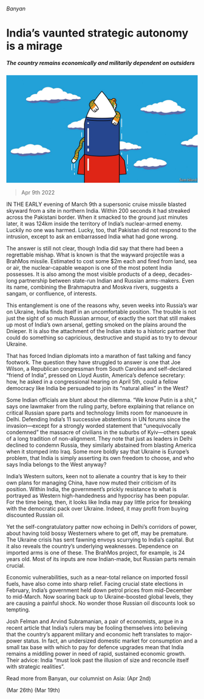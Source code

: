 ###### Banyan

# India’s vaunted strategic autonomy is a mirage 

##### The country remains economically and militarily dependent on outsiders 

![image](images/20220409_asd001.jpg) 

> Apr 9th 2022 

IN THE EARLY evening of March 9th a supersonic cruise missile blasted skyward from a site in northern India. Within 200 seconds it had streaked across the Pakistani border. When it smacked to the ground just minutes later, it was 124km inside the territory of India’s nuclear-armed enemy. Luckily no one was harmed. Lucky, too, that Pakistan did not respond to the intrusion, except to ask an embarrassed India what had gone wrong.

The answer is still not clear, though India did say that there had been a regrettable mishap. What is known is that the wayward projectile was a BrahMos missile. Estimated to cost some $2m each and fired from land, sea or air, the nuclear-capable weapon is one of the most potent India possesses. It is also among the most visible products of a deep, decades-long partnership between state-run Indian and Russian arms-makers. Even its name, combining the Brahmaputra and Moskva rivers, suggests a sangam, or confluence, of interests.


This entanglement is one of the reasons why, seven weeks into Russia’s war on Ukraine, India finds itself in an uncomfortable position. The trouble is not just the sight of so much Russian armour, of exactly the sort that still makes up most of India’s own arsenal, getting smoked on the plains around the Dnieper. It is also the attachment of the Indian state to a historic partner that could do something so capricious, destructive and stupid as to try to devour Ukraine.

That has forced Indian diplomats into a marathon of fast talking and fancy footwork. The question they have struggled to answer is one that Joe Wilson, a Republican congressman from South Carolina and self-declared “friend of India”, pressed on Lloyd Austin, America’s defence secretary: how, he asked in a congressional hearing on April 5th, could a fellow democracy like India be persuaded to join its “natural allies” in the West?

Some Indian officials are blunt about the dilemma. “We know Putin is a shit,” says one lawmaker from the ruling party, before explaining that reliance on critical Russian spare parts and technology limits room for manoeuvre in Delhi. Defending India’s 11 successive abstentions in UN forums since the invasion—except for a strongly worded statement that “unequivocally condemned” the massacre of civilians in the suburbs of Kyiv—others speak of a long tradition of non-alignment. They note that just as leaders in Delhi declined to condemn Russia, they similarly abstained from blasting America when it stomped into Iraq. Some more boldly say that Ukraine is Europe’s problem, that India is simply asserting its own freedom to choose, and who says India belongs to the West anyway?

India’s Western suitors, keen not to alienate a country that is key to their own plans for managing China, have now muted their criticism of its position. Within India, the government’s prickly resistance to what is portrayed as Western high-handedness and hypocrisy has been popular. For the time being, then, it looks like India may pay little price for breaking with the democratic pack over Ukraine. Indeed, it may profit from buying discounted Russian oil.

Yet the self-congratulatory patter now echoing in Delhi’s corridors of power, about having told bossy Westerners where to get off, may be premature. The Ukraine crisis has sent fawning envoys scurrying to India’s capital. But it also reveals the country’s underlying weaknesses. Dependence on imported arms is one of these. The BrahMos project, for example, is 24 years old. Most of its inputs are now Indian-made, but Russian parts remain crucial.

Economic vulnerabilities, such as a near-total reliance on imported fossil fuels, have also come into sharp relief. Facing crucial state elections in February, India’s government held down petrol prices from mid-December to mid-March. Now soaring back up to Ukraine-boosted global levels, they are causing a painful shock. No wonder those Russian oil discounts look so tempting.

Josh Felman and Arvind Subramanian, a pair of economists, argue in a recent article that India’s rulers may be fooling themselves into believing that the country’s apparent military and economic heft translates to major-power status. In fact, an undersized domestic market for consumption and a small tax base with which to pay for defence upgrades mean that India remains a middling power in need of rapid, sustained economic growth. Their advice: India “must look past the illusion of size and reconcile itself with strategic realities”.

Read more from Banyan, our columnist on Asia: (Apr 2nd)

 (Mar 26th) (Mar 19th)

